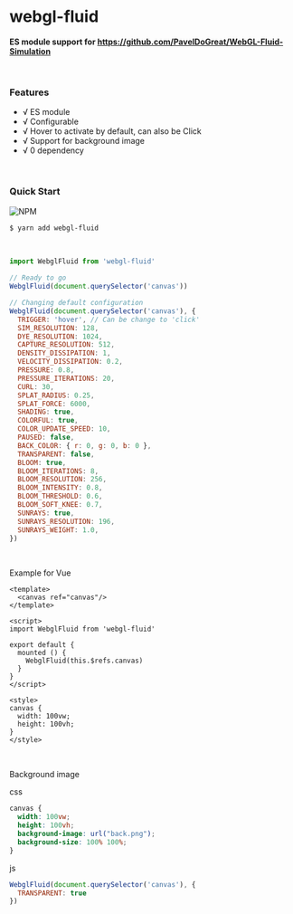 # webgl-fluid

**ES module support for https://github.com/PavelDoGreat/WebGL-Fluid-Simulation**

<br/>

### Features

- √ ES module
- √ Configurable
- √ Hover to activate by default, can also be Click
- √ Support for background image
- √ 0 dependency

<br/>

### Quick Start
![NPM](https://nodei.co/npm/webgl-fluid.png)
``` bash
$ yarn add webgl-fluid
```

<br/>

```js
import WebglFluid from 'webgl-fluid'

// Ready to go
WebglFluid(document.querySelector('canvas'))

// Changing default configuration
WebglFluid(document.querySelector('canvas'), {
  TRIGGER: 'hover', // Can be change to 'click'
  SIM_RESOLUTION: 128,
  DYE_RESOLUTION: 1024,
  CAPTURE_RESOLUTION: 512,
  DENSITY_DISSIPATION: 1,
  VELOCITY_DISSIPATION: 0.2,
  PRESSURE: 0.8,
  PRESSURE_ITERATIONS: 20,
  CURL: 30,
  SPLAT_RADIUS: 0.25,
  SPLAT_FORCE: 6000,
  SHADING: true,
  COLORFUL: true,
  COLOR_UPDATE_SPEED: 10,
  PAUSED: false,
  BACK_COLOR: { r: 0, g: 0, b: 0 },
  TRANSPARENT: false,
  BLOOM: true,
  BLOOM_ITERATIONS: 8,
  BLOOM_RESOLUTION: 256,
  BLOOM_INTENSITY: 0.8,
  BLOOM_THRESHOLD: 0.6,
  BLOOM_SOFT_KNEE: 0.7,
  SUNRAYS: true,
  SUNRAYS_RESOLUTION: 196,
  SUNRAYS_WEIGHT: 1.0,
})
```

<br/>

Example for Vue

```vue
<template>
  <canvas ref="canvas"/>
</template>

<script>
import WebglFluid from 'webgl-fluid'

export default {
  mounted () {
    WebglFluid(this.$refs.canvas)
  }
}
</script>

<style>
canvas {
  width: 100vw;
  height: 100vh;
}
</style>
```

<br/>

Background image

css

```css
canvas {
  width: 100vw;
  height: 100vh;
  background-image: url("back.png");
  background-size: 100% 100%;
}
```

js

```js
WebglFluid(document.querySelector('canvas'), {
  TRANSPARENT: true
})
```
